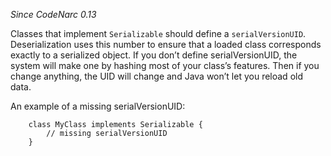*Since CodeNarc 0.13*

Classes that implement `Serializable` should define a
`serialVersionUID`. Deserialization uses this number to ensure that a
loaded class corresponds exactly to a serialized object. If you don’t
define serialVersionUID, the system will make one by hashing most of
your class’s features. Then if you change anything, the UID will change
and Java won’t let you reload old data.

An example of a missing serialVersionUID:

``` 
    class MyClass implements Serializable {
        // missing serialVersionUID
    }
```
